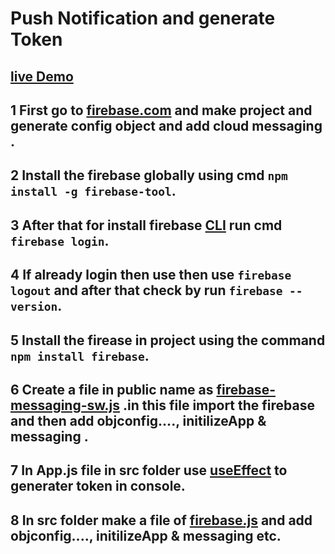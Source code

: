 # Push Notification and generate Token
## [live Demo](https://ali-bhatt.web.app/)
## 1 First go to [firebase.com]() and make project and generate config object and add cloud messaging .
## 2  Install the firebase globally using cmd `npm install -g firebase-tool`.

## 3 After that for install firebase [CLI]() run cmd `firebase login`. 

## 4 If already login then use then use `firebase logout` and after that check  by run `firebase --version`.

## 5 Install the firease in project using  the command `npm install firebase`.

## 6  Create a file in public name as [firebase-messaging-sw.js]() .in this file import the firebase and then add objconfig...., initilizeApp & messaging .

## 7 In App.js file in src folder use [useEffect]() to generater token  in console.


## 8 In src folder make a file of [firebase.js]() and add objconfig...., initilizeApp & messaging etc.

